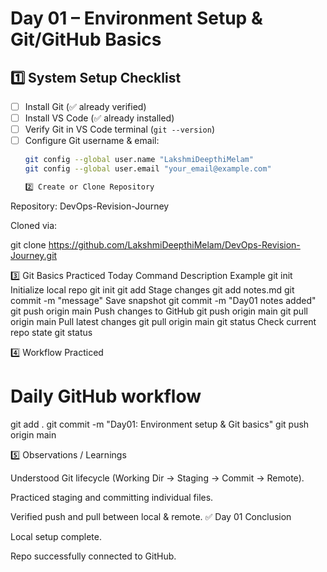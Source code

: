 # Day 01 – Environment Setup & Git/GitHub Basics

## 1️⃣ System Setup Checklist
- [ ] Install Git (✅ already verified)
- [ ] Install VS Code (✅ already installed)
- [ ] Verify Git in VS Code terminal (`git --version`)
- [ ] Configure Git username & email:
  ```bash
  git config --global user.name "LakshmiDeepthiMelam"
  git config --global user.email "your_email@example.com"

  2️⃣ Create or Clone Repository

Repository: DevOps-Revision-Journey

Cloned via:

git clone https://github.com/LakshmiDeepthiMelam/DevOps-Revision-Journey.git

3️⃣ Git Basics Practiced Today
Command	Description	Example
git init	Initialize local repo	git init
git add <file>	Stage changes	git add notes.md
git commit -m "message"	Save snapshot	git commit -m "Day01 notes added"
git push origin main	Push changes to GitHub	git push origin main
git pull origin main	Pull latest changes	git pull origin main
git status	Check current repo state	git status


4️⃣ Workflow Practiced
# Daily GitHub workflow
git add .
git commit -m "Day01: Environment setup & Git basics"
git push origin main


5️⃣ Observations / Learnings

Understood Git lifecycle (Working Dir → Staging → Commit → Remote).

Practiced staging and committing individual files.

Verified push and pull between local & remote.
✅ Day 01 Conclusion

Local setup complete.

Repo successfully connected to GitHub.